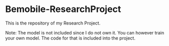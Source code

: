 # Bemobile-ResearchProject
This is the repository of my Research Project.

Note: The model is not included since I do not own it. You can however train your own model. The code for that is included into the project.